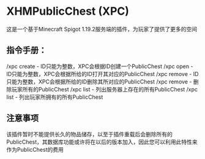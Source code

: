 # XHMPublicChest (XPC)
这是一个基于Minecraft Spigot 1.19.2服务端的插件，为玩家了提供了更多的空间
## 指令手册：
/xpc create <ID> - ID只能为整数，XPC会根据ID创建一个PublicChest
/xpc open <ID> - ID只能为整数，XPC会根据所给的ID打开其对应的PublicChest
/xpc remove <ID> - ID只能为整数，XPC会根据所给的ID删除其所对应的PublicChest
/xpc remove <player> - 删除玩家所有的PublicChest
/xpc list - 列出服务器上存在的所有PublicChest
/xpc list <player> - 列出玩家所拥有的所有PublicChest
## 注意事项
该插件暂时不能提供长久的物品储存，以至于插件重载后会删除所有的PublicChest，其数据库功能或许将在以后的版本加入，因此您可以利用此特性来作为PublicChest的费用
